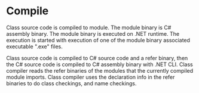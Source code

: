 # Compile

Class source code is compiled to module.
The module binary is C# assembly binary.
The module binary is executed on .NET runtime.
The execution is started with execution of one of the module binary associated executable ".exe" files.

Class source code is compiled to C# source code and a refer binary, then the C# source code is compiled to C# assembly binary with .NET CLI.
Class compiler reads the refer binaries of the modules that the currently compiled module imports. Class compiler uses the declaration info in the refer
binaries to do class checkings, and name checkings.